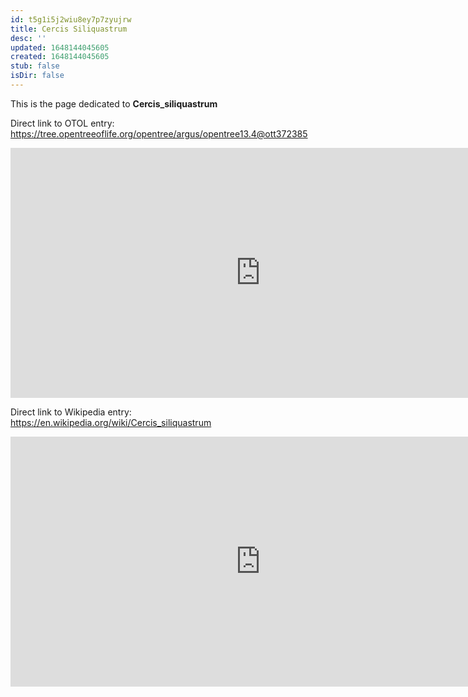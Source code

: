 ```yaml
---
id: t5g1i5j2wiu8ey7p7zyujrw
title: Cercis Siliquastrum
desc: ''
updated: 1648144045605
created: 1648144045605
stub: false
isDir: false
---
```

This is the page dedicated to **Cercis_siliquastrum**


Direct link to OTOL entry: https://tree.opentreeoflife.org/opentree/argus/opentree13.4@ott372385



<html>
    <body>
    <iframe src="https://tree.opentreeoflife.org/opentree/argus/opentree13.4@ott372385"
    width="800" height="400" frameborder="0" allowfullscreen> </iframe>
    </body>
</html>
    


Direct link to Wikipedia entry: https://en.wikipedia.org/wiki/Cercis_siliquastrum



<html>
    <body>
    <iframe src="https://en.wikipedia.org/wiki/Cercis_siliquastrum"
    width="800" height="400" frameborder="0" allowfullscreen> </iframe>
    </body>
</html>
    
